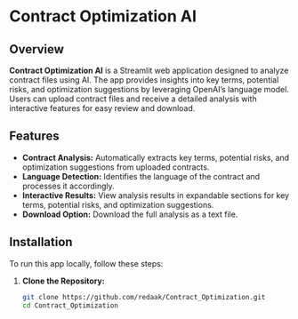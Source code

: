 # Contract Optimization AI

## Overview

**Contract Optimization AI** is a Streamlit web application designed to analyze contract files using AI. The app provides insights into key terms, potential risks, and optimization suggestions by leveraging OpenAI’s language model. Users can upload contract files and receive a detailed analysis with interactive features for easy review and download.

## Features

- **Contract Analysis:** Automatically extracts key terms, potential risks, and optimization suggestions from uploaded contracts.
- **Language Detection:** Identifies the language of the contract and processes it accordingly.
- **Interactive Results:** View analysis results in expandable sections for key terms, potential risks, and optimization suggestions.
- **Download Option:** Download the full analysis as a text file.

## Installation

To run this app locally, follow these steps:

1. **Clone the Repository:**

   ```bash
   git clone https://github.com/redaak/Contract_Optimization.git
   cd Contract_Optimization
